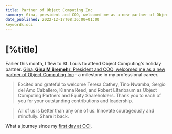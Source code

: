 ```yaml
---
title: Partner of Object Computing Inc
summary: Gina, president and COO, welcomed me as a new partner of Object Computing Inc - a milestone in my professional career.
date_published: 2022-12-17T08:36:00+01:00
keywords:oci
---
```


# [%title]

Earlier this month, I flew to St. Louis to attend Object Computing's holiday partner. [Gina, **Gina M Bremehr**. President and COO, welcomed me as a new partner of Object Computing Inc](https://www.linkedin.com/feed/update/urn:li:activity:7008850408336953344/) - a milestone in my professional career.

> Excited and grateful to welcome Teresa Cathey, Tino Nwamba, Sergio del Amo Caballero, Kianna Reed, and Robert Elfanbaum as Object Computing Partners and Equity Shareholders. Thank you to each of you for your outstanding contributions and leadership.

> All of us is better than any one of us.
Innovate courageously and mindfully.
Share it back.

What a journey since my [first day at OCI](http://localhost/sergiodelamo.com/blog/my-first-day-at-oci.html).